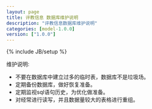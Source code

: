 ```yaml
---
layout: page
title: 评教信息 数据库维护说明
description: "评教信息数据库维护说明"
categories: [model-1.0.0]
version: ["1.0.0"]
---
```

{% include JB/setup %}

维护说明:

  * 不要在数据库中建立过多的临时表，数据库不是垃圾场。
  * 定期备份数据库，做好恢复准备。
  * 定期监视sql语句历史，为优化做准备。
  * 对经常进行读写，并且数据量较大的表格进行重组。

